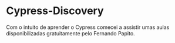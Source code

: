 # Cypress-Discovery
Com o intuito de aprender o Cypress comecei a assistir umas aulas disponibilizadas gratuitamente pelo Fernando Papito. 

